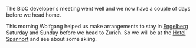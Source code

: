 The BioC developer's meeting went well and we now have a couple of days before we head home.

This morning Wolfgang helped us make arrangements to stay in <a href="http://www.engelberg.ch/en/Engelberg/index.php">Engelberg</a> Saturday and Sunday before we head to Zurich.  So we will be at the <a href="http://www.spannort.ch/">Hotel Spannort</a> and see about some skiing.
